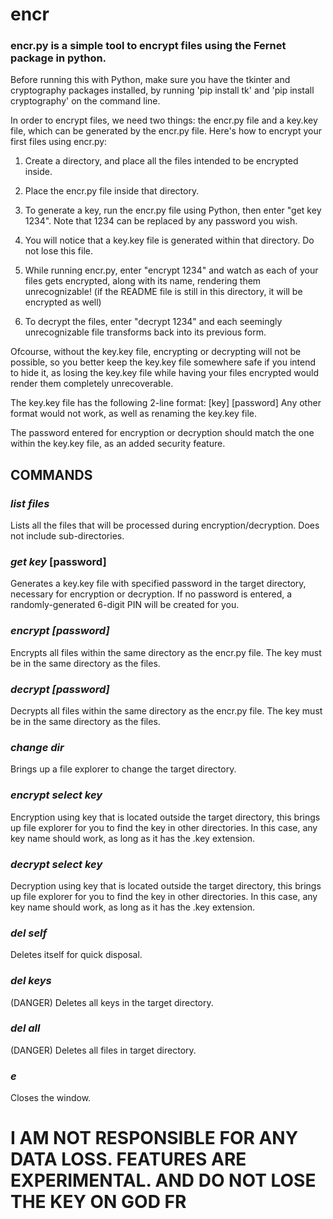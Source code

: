 # encr
### encr.py is a simple tool to encrypt files using the Fernet package in python.
Before running this with Python, make sure you have the tkinter and cryptography packages installed, by running 'pip install tk' and 'pip install cryptography' on the command line.

In order to encrypt files, we need two things: the encr.py file and a key.key file, which can be generated by the encr.py file. Here's how to encrypt your first files using encr.py:

1) Create a directory, and place all the files intended to be encrypted inside.

2) Place the encr.py file inside that directory.

3) To generate a key, run the encr.py file using Python, then enter "get key 1234". Note that 1234 can be replaced by any password you wish.

4) You will notice that a key.key file is generated within that directory. Do not lose this file.

5) While running encr.py, enter "encrypt 1234" and watch as each of your files gets encrypted, along with its name, rendering them unrecognizable! (if the README file is still in this directory, it will be encrypted as well)

6) To decrypt the files, enter "decrypt 1234" and each seemingly unrecognizable file transforms back into its previous form.

Ofcourse, without the key.key file, encrypting or decrypting will not be possible, so you better keep the key.key file somewhere safe if you intend to hide it, as losing the key.key file while having your files encrypted would render them completely unrecoverable. 

The key.key file has the following 2-line format:
[key]
[password]
Any other format would not work, as well as renaming the key.key file.

The password entered for encryption or decryption should match the one within the key.key file, as an added security feature.

## COMMANDS
### *list files*
Lists all the files that will be processed during encryption/decryption. Does not include sub-directories.
### *get key* [password]
Generates a key.key file with specified password in the target directory, necessary for encryption or decryption. If no password is entered, a randomly-generated 6-digit PIN will be created for you.
### *encrypt [password]*
Encrypts all files within the same directory as the encr.py file. The key must be in the same directory as the files.
### *decrypt [password]*
Decrypts all files within the same directory as the encr.py file. The key must be in the same directory as the files.
### *change dir*
Brings up a file explorer to change the target directory.
### *encrypt select key*
Encryption using key that is located outside the target directory, this brings up file explorer for you to find the key in other directories. In this case, any key name should work, as long as it has the .key extension.
### *decrypt select key*
Decryption using key that is located outside the target directory, this brings up file explorer for you to find the key in other directories. In this case, any key name should work, as long as it has the .key extension.
### *del self*
Deletes itself for quick disposal.
### *del keys*
(DANGER) Deletes all keys in the target directory.
### *del all*
(DANGER) Deletes all files in target directory.
### *e*
Closes the window.

# I AM NOT RESPONSIBLE FOR ANY DATA LOSS. FEATURES ARE EXPERIMENTAL. AND DO NOT LOSE THE KEY ON GOD FR
